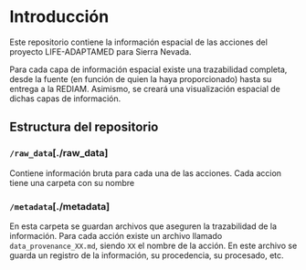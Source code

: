 # Introducción

Este repositorio contiene la información espacial de las acciones del proyecto LIFE-ADAPTAMED para Sierra Nevada. 

Para cada capa de información espacial existe una trazabilidad completa, desde la fuente (en función de quien la haya proporcionado) hasta su entrega a la REDIAM. Asimismo, se creará una visualización espacial de dichas capas de información. 


## Estructura del repositorio 

### `/raw_data`[./raw_data]

Contiene información bruta para cada una de las acciones. Cada accion tiene una carpeta con su nombre

### `/metadata`[./metadata]

En esta carpeta se guardan archivos que aseguren la trazabilidad de la información. Para cada acción existe un archivo llamado `data_provenance_XX.md`, siendo `XX` el nombre de la acción. En este archivo se guarda un registro de la información, su procedencia, su procesado, etc. 



